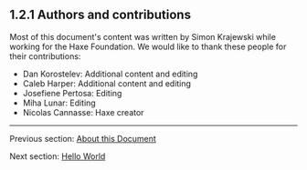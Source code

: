 ## 1.2.1 Authors and contributions

Most of this document's content was written by Simon Krajewski while working for the Haxe Foundation. We would like to thank these people for their contributions:



* Dan Korostelev: Additional content and editing
* Caleb Harper: Additional content and editing
* Josefiene Pertosa: Editing
* Miha Lunar: Editing
* Nicolas Cannasse: Haxe creator

---

Previous section: [About this Document](introduction-about-this-document.md)

Next section: [Hello World](introduction-hello-world.md)